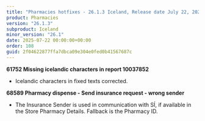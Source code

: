 ```yaml
---
title: "Pharmacies hotfixes - 26.1.3 Iceland, Release date July 22, 2025 - Hotfixes"
product: Pharmacies
version: "26.1.3"
subproduct: Iceland
minor_version: "26.1"
date: 2025-07-22 00:00:00+00:00
order: 108
guid: 2f04622877ffa7dbca09e304e0fed0b41567687c
---
```


<strong>61752 Missing icelandic characters in report 10037852</strong>
<ul><li>Icelandic characters in fixed texts corrected.</li></ul>
<strong>68589 Pharmacy dispense - Send insurance request - wrong sender</strong>
<ul><li>The Insurance Sender is used in communication with SÍ, if available in the Store Pharmacy Details. Fallback is the Pharmacy ID.</li></ul>

